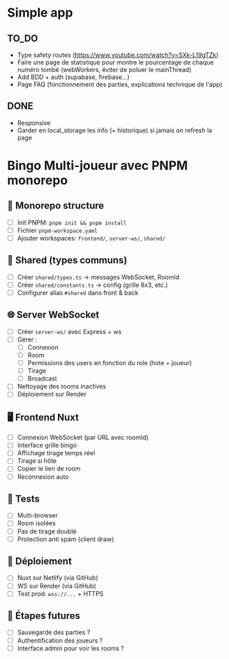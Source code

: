 # Simple app

## TO_DO
- Type safety routes (https://www.youtube.com/watch?v=SXk-L19gTZk)
- Faire une page de statistique pour montre le pourcentage de chaque numéro tombé (webWorkers, éviter de poluer le mainThread)
- Add BDD + auth (supabase, firebase...)
- Page FAQ (fonctionnement des parties, explications technique de l'app)

## DONE
- Responsive
- Garder en local_storage les info (+ historique) si jamais on refresh la page


# Bingo Multi-joueur avec PNPM monorepo

## 📁 Monorepo structure
- [ ] Init PNPM: `pnpm init && pnpm install`
- [ ] Fichier `pnpm-workspace.yaml`
- [ ] Ajouter workspaces: `frontend/`, `server-ws/`, `shared/`

## 🧩 Shared (types communs)
- [ ] Créer `shared/types.ts` → messages WebSocket, RoomId
- [ ] Créer `shared/constants.ts` → config (grille 8x3, etc.)
- [ ] Configurer alias `#shared` dans front & back

## 🌐 Server WebSocket
- [ ] Créer `server-ws/` avec Express + ws
- [ ] Gérer :
  - [ ] Connexion
  - [ ] Room
  - [ ] Permissions des users en fonction du role (hote + joueur)
  - [ ] Tirage
  - [ ] Broadcast
- [ ] Nettoyage des rooms inactives
- [ ] Déploiement sur Render

## 🖥 Frontend Nuxt
- [ ] Connexion WebSocket (par URL avec roomId)
- [ ] Interface grille bingo
- [ ] Affichage tirage temps réel
- [ ] Tirage si hôte
- [ ] Copier le lien de room
- [ ] Reconnexion auto

## 🧪 Tests
- [ ] Multi-browser
- [ ] Room isolées
- [ ] Pas de tirage doublé
- [ ] Protection anti spam (client draw)

## 🚀 Déploiement
- [ ] Nuxt sur Netlify (via GitHub)
- [ ] WS sur Render (via GitHub)
- [ ] Test prod: `wss://...` + HTTPS

## 🔮 Étapes futures
- [ ] Sauvegarde des parties ?
- [ ] Authentification des joueurs ?
- [ ] Interface admin pour voir les rooms ?
